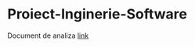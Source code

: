 # Proiect-Inginerie-Software

Document de analiza [link](https://github.com/AlexandruMihai22/Proiect-Inginerie-Software/blob/main/Document%20Analiza.pdf)
